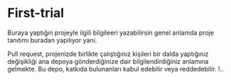 # First-trial
Buraya yaptığın projeyle ilgili bilgileeri yazabilirsin genel anlamda proje tanıtımı buradan yapılıyor yani.

Pull request, projenizde birlikte çalıştığınız kişileri bir dalda yaptığınız değişikliği ana depoya gönderdiğinize dair bilgilendirdiğiniz anlamına gelmekte. Bu depo, katkıda bulunanları kabul edebilir veya reddedebilir. !..
